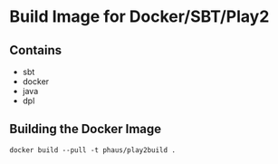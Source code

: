 # Build Image for Docker/SBT/Play2

## Contains

* sbt
* docker
* java
* dpl

## Building the Docker Image

    docker build --pull -t phaus/play2build .

